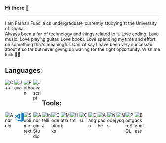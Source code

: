 ### Hi there 👋
---
I am Farhan Fuad, a cs undergraduate, currently studying at the University of Dhaka. <br>
Always been a fan of technology and things related to it. Love coding. Love music. Love playing guitar. Love books. Love spending my time and effort on something that's meaningful. Cannot say I have been very successful about it so far but never giving up waiting for the right opportunity. Wish me luck 🙌🏼

## Languages:
<img align="left" alt="C++" width="30px" src="https://raw.githubusercontent.com/isocpp/logos/master/cpp_logo.png" />
<img align="left" alt="Java" width="30px" src="https://seeklogo.com/images/J/java-logo-7833D1D21A-seeklogo.com.png" />
<img align="left" alt="Python" width="30px" src="https://upload.wikimedia.org/wikipedia/commons/thumb/c/c3/Python-logo-notext.svg/1200px-Python-logo-notext.svg.png" />
<img align="left" alt="Javascript" width="30px" src="https://upload.wikimedia.org/wikipedia/commons/6/6a/JavaScript-logo.png" />
<br><br>

## Tools:

<img align="left" alt="Android" width="30px" src="https://cdn4.iconfinder.com/data/icons/logos-3/228/android-512.png" />
<img align="left" alt="Visual Studio Code" width="30px" src="https://raw.githubusercontent.com/github/explore/80688e429a7d4ef2fca1e82350fe8e3517d3494d/topics/visual-studio-code/visual-studio-code.png"/>
<img align="left" alt="Sublime text" width="30px" src="https://cdn.worldvectorlogo.com/logos/sublime-text.svg" />
<img align="left" alt="Android Studio" width="30px" src="https://i.pinimg.com/originals/4e/74/7c/4e747c82368d9681b75d54f56319dae7.png" />
<img align="left" alt="IntelliJ" width="30px" src="https://upload.wikimedia.org/wikipedia/commons/thumb/d/d5/IntelliJ_IDEA_Logo.svg/1024px-IntelliJ_IDEA_Logo.svg.png" />
<img align="left" alt="Codeblocks" width="30px" src="https://img.utdstc.com/icons/code-blocks.png:75" />
<img align="left" alt="Matlab" width="30px" src="https://upload.wikimedia.org/wikipedia/commons/2/21/Matlab_Logo.png" />

<img align="left" alt="Html" width="30px" src="https://cdn.pixabay.com/photo/2017/08/05/11/16/logo-2582748_1280.png" />
<img align="left" alt="Css" width="30px" src="https://cdn.worldvectorlogo.com/logos/css3.svg" />
<img align="left" alt="Django" width="30px" src="https://static.djangoproject.com/img/logos/django-logo-negative.png" />
<img align="left" alt="Apache" width="30px" src="https://www.apache.org/img/ASF20thAnniversary.jpg" />

<img align="left" alt="Nodejs" width="30px" src="https://upload.wikimedia.org/wikipedia/commons/thumb/d/d9/Node.js_logo.svg/1280px-Node.js_logo.svg.png" />
<img align="left" alt="Mysql" width="30px" src="https://cdn.worldvectorlogo.com/logos/mysql-7.svg" />
<img align="left" alt="PostgreSQL" width="30px" src="https://wiki.postgresql.org/images/3/30/PostgreSQL_logo.3colors.120x120.png" />
<img align="left" alt="Backendless" width="30px" src="https://backendless.com/wp-content/uploads/2019/03/square_logo_450x450.png" />

